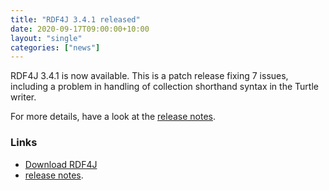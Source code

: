 ```yaml
---
title: "RDF4J 3.4.1 released"
date: 2020-09-17T09:00:00+10:00
layout: "single"
categories: ["news"]
---
```

RDF4J 3.4.1 is now available. This is a patch release fixing 7 issues, including a problem in handling of collection shorthand syntax in the Turtle writer.

For more details, have a look at the [release notes](/release-notes/3.4.1).
<!--more-->
### Links

- [Download RDF4J](/download/)
- [release notes](/release-notes/3.4.1).

